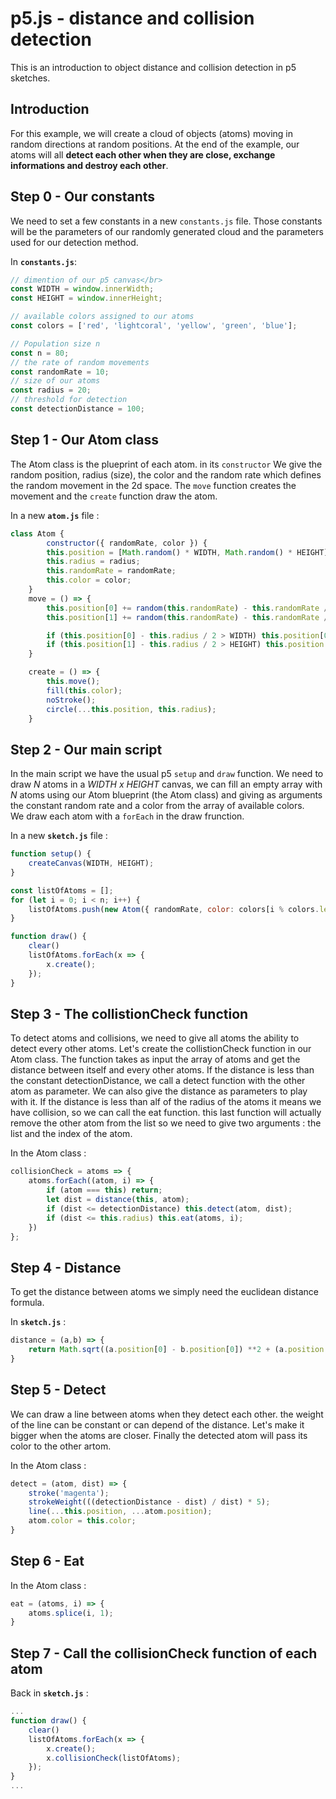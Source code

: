 # p5.js - distance and collision detection

This is an introduction to object distance and collision detection in p5 sketches.

## Introduction 

For this example, we will create a cloud of objects (atoms) moving in random directions at random positions. At the end of the example, our atoms will all <b>detect each other when they are close, exchange informations and destroy each other</b>.

## Step 0 - Our constants

We need to set a few constants in a new <code>constants.js</code> file.
Those constants will be the parameters of our randomly generated cloud and the parameters used for our detection method.

In <b><code>constants.js</code></b>:
```js
// dimention of our p5 canvas</br>
const WIDTH = window.innerWidth;
const HEIGHT = window.innerHeight;

// available colors assigned to our atoms
const colors = ['red', 'lightcoral', 'yellow', 'green', 'blue'];

// Population size n
const n = 80;
// the rate of random movements 
const randomRate = 10;
// size of our atoms
const radius = 20;
// threshold for detection
const detectionDistance = 100;
```

## Step 1 - Our Atom class

<p>The Atom class is the plueprint of each atom. in its <code>constructor</code> We give the random position, radius (size), the color and the random rate which defines the random movement in the 2d space. The <code>move</code> function creates the movement and the <code>create</code> function draw the atom.</p>

In a new <b><code>atom.js</code></b> file :

```js
class Atom {
        constructor({ randomRate, color }) {
        this.position = [Math.random() * WIDTH, Math.random() * HEIGHT]
        this.radius = radius;
        this.randomRate = randomRate;
        this.color = color;
    }
    move = () => {
        this.position[0] += random(this.randomRate) - this.randomRate / 2;
        this.position[1] += random(this.randomRate) - this.randomRate / 2;

        if (this.position[0] - this.radius / 2 > WIDTH) this.position[0] = - this.radius
        if (this.position[1] - this.radius / 2 > HEIGHT) this.position[1] = - this.radius;
    }

    create = () => {
        this.move();
        fill(this.color);
        noStroke();
        circle(...this.position, this.radius);
    }
```

## Step 2 - Our main script

<p>
In the main script we have the usual p5 <code>setup</code> and <code>draw</code> function. We need to draw <i>N</i> atoms in a <i>WIDTH x HEIGHT</i> canvas, we can fill an empty array with <i>N</i> atoms using our Atom blueprint (the Atom class) and giving as arguments the constant random rate and a color from the array of available colors.</br>We draw each atom with a <code>forEach</code> in the draw frunction.
</p>

In a new <b><code>sketch.js</code></b> file :

```js
function setup() {
    createCanvas(WIDTH, HEIGHT);
}

const listOfAtoms = [];
for (let i = 0; i < n; i++) {
    listOfAtoms.push(new Atom({ randomRate, color: colors[i % colors.length] }))
}

function draw() {
    clear()
    listOfAtoms.forEach(x => {
        x.create();
    });
}
```

## Step 3 - The collistionCheck function

To detect atoms and collisions, we need to give all atoms the ability to detect every other atoms. Let's create the collistionCheck function in our Atom class. The function takes as input the array of atoms and get the distance between itself and every other atoms. If the distance is less than the constant detectionDistance, we call a detect function with the other atom as parameter. We can also give the distance as parameters to play with it. If the distance is less than alf of the radius of the atoms it means we have collision, so we can call the eat function. this last function will actually remove the other atom from the list so we need to give two arguments : the list and the index of the atom.

In the Atom class :
```js
collisionCheck = atoms => {
    atoms.forEach((atom, i) => {
        if (atom === this) return;
        let dist = distance(this, atom);
        if (dist <= detectionDistance) this.detect(atom, dist);
        if (dist <= this.radius) this.eat(atoms, i);
    })
};
```

## Step 4 - Distance

To get the distance between atoms we simply need the euclidean distance formula.

In <b><code>sketch.js</code></b> :
```js
distance = (a,b) => {
    return Math.sqrt((a.position[0] - b.position[0]) **2 + (a.position[1] - b.position[1]) **2);
}
```

## Step 5 - Detect

We can draw a line between atoms when they detect each other. the weight of the line can be constant or can depend of the distance. Let's make it bigger when the atoms are closer. Finally the detected atom will pass its color to the other artom.

In the Atom class :
```js
detect = (atom, dist) => {
    stroke('magenta');
    strokeWeight(((detectionDistance - dist) / dist) * 5);
    line(...this.position, ...atom.position);
    atom.color = this.color;
}
```
	

## Step 6 - Eat

In the Atom class :
```js
eat = (atoms, i) => {
    atoms.splice(i, 1);
}
```

## Step 7 - Call the collisionCheck function of each atom

Back in <b><code>sketch.js</code></b> :
```js
...
function draw() {
    clear()
    listOfAtoms.forEach(x => {
        x.create();
        x.collisionCheck(listOfAtoms);
    });
}
...
```


